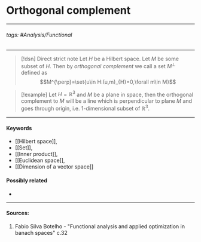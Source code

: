 # Orthogonal complement
***
###### tags: #Analysis/Functional 
***
>[!dsn] Direct strict note
> Let $H$ be a Hilbert space. Let $M$ be some subset of $H$. Then by *orthogonal complement* we call a set $M^{\perp}$ defined as $$M^{\perp}=\set{u\in H:(u,m)_{H}=0,\forall m\in M}$$

>[!example] 
>Let $H=\mathbb{R}^{3}$ and $M$ be a plane in space, then the orthogonal complement to $M$ will be a line which is perpendicular to plane $M$ and goes through origin, i.e. $1$-dimensional subset of $\mathbb{R}^{3}$.
***
#### Keywords
- [[Hilbert space]],
- [[Set]],
- [[Inner product]],
- [[Euclidean space]],
- [[Dimension of a vector space]]
#### Possibly related
- 
***
#### Sources:
1. Fabio Silva Botelho - "Functional analysis and applied optimization in banach spaces" c.32